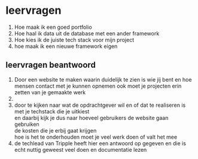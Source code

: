 <h1>leervragen</h1>

<ol>
<li>
Hoe maak ik een goed portfolio
</li>
<li>Hoe haal ik data uit de database met een ander framework

</li>

<li>
   Hoe kies ik de juiste tech stack voor mijn project 
</li>
<li>hoe maak ik een nieuwe framework eigen</li>

</ol>


<h2>leervragen beantwoord</h2>
<ol>
   <li>
   Door een website te maken waarin duidelijk te zien is wie jij bent en hoe mensen contact met je kunnen opnemen ook 
   moet je projecten erin zetten van je gemaakte werk 
   </li>
   <li>
      
   </li>
   <li>
door te kijken naar wat de opdrachtgever wil en of dat te realiseren is met je techstack die je uitkiest
<br>
en daarbij kijk je dus naar hoeveel gebruikers de website gaan gebruiken
<br>
de kosten die je erbij gaat krijgen
<br>
hoe is het te onderhouden moet je veel werk doen of valt het mee
<br>


      
   </li>
   <li>
      de techlead van Tripple heeft hier een antwoord op gegeven en die is echt nuttig geweest veel doen en documentatie lezen
   </li>
</ol>

